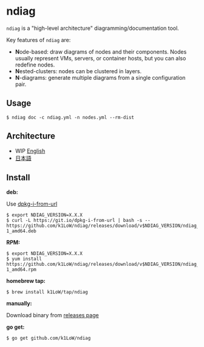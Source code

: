# ndiag

`ndiag` is a "high-level architecture" diagramming/documentation tool.

Key features of `ndiag` are:

- **N**ode-based: draw diagrams of nodes and their components. Nodes usually represent VMs, servers, or container hosts, but you can also redefine nodes.
- **N**ested-clusters: nodes can be clustered in layers.
- **N**-diagrams: generate multiple diagrams from a single configuration pair.

## Usage

``` console
$ ndiag doc -c ndiag.yml -n nodes.yml --rm-dist
```

## Architecture

- WIP [English](/docs/arch/README.md)
- [日本語](/docs/arch.ja/README.md)

## Install

**deb:**

Use [dpkg-i-from-url](https://github.com/k1LoW/dpkg-i-from-url)

``` console
$ export NDIAG_VERSION=X.X.X
$ curl -L https://git.io/dpkg-i-from-url | bash -s -- https://github.com/k1LoW/ndiag/releases/download/v$NDIAG_VERSION/ndiag_$NDIAG_VERSION-1_amd64.deb
```

**RPM:**

``` console
$ export NDIAG_VERSION=X.X.X
$ yum install https://github.com/k1LoW/ndiag/releases/download/v$NDIAG_VERSION/ndiag_$NDIAG_VERSION-1_amd64.rpm
```

**homebrew tap:**

```console
$ brew install k1LoW/tap/ndiag
```

**manually:**

Download binary from [releases page](https://github.com/k1LoW/ndiag/releases)

**go get:**

```console
$ go get github.com/k1LoW/ndiag
```
